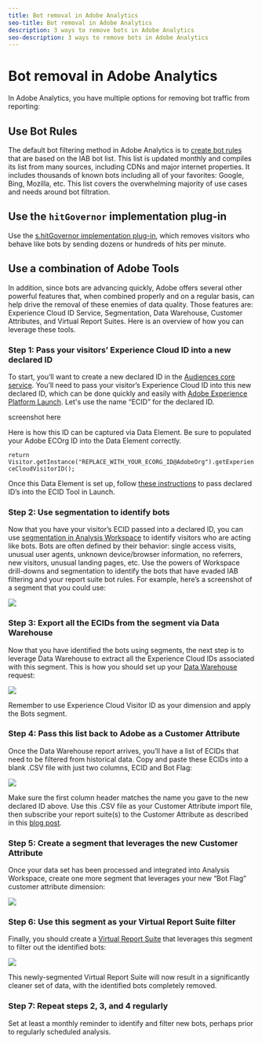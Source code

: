 ```yaml
---
title: Bot removal in Adobe Analytics
seo-title: Bot removal in Adobe Analytics
description: 3 ways to remove bots in Adobe Analytics
seo-description: 3 ways to remove bots in Adobe Analytics
---
```


# Bot removal in Adobe Analytics

In Adobe Analytics, you have multiple options for removing bot traffic from reporting:

## Use Bot Rules

The default bot filtering method in Adobe Analytics is to [create bot rules](/help/admin/admin/bot-removal/bot-rules.md) that are based on the IAB bot list. This list is updated monthly and compiles its list from many sources, including CDNs and major internet properties. It includes thousands of known bots including all of your favorites: Google, Bing, Mozilla, etc. This list covers the overwhelming majority of use cases and needs around bot filtration.

## Use the `hitGovernor` implementation plug-in

Use the [s.hitGovernor implementation plug-in](https://docs.adobe.com/content/help/en/analytics/implementation/javascript-implementation/plugins/hitgovernor.html), which removes visitors who behave like bots by sending dozens or hundreds of hits per minute.

## Use a combination of Adobe Tools

In addition, since bots are advancing quickly, Adobe offers several other powerful features that, when combined properly and on a regular basis, can help drive the removal of these enemies of data quality. Those features are: Experience Cloud ID Service, Segmentation, Data Warehouse, Customer Attributes, and Virtual Report Suites. Here is an overview of how you can leverage these tools.

### Step 1: Pass your visitors’ Experience Cloud ID into a new declared ID

To start, you’ll want to create a new declared ID in the [Audiences core service](https://docs.adobe.com/content/help/en/core-services/interface/audiences/audience-library.html). You’ll need to pass your visitor’s Experience Cloud ID into this new declared ID, which can be done quickly and easily with [Adobe Experience Platform Launch](https://docs.adobe.com/content/help/en/launch/using/implement/solutions/idservice-save.html). Let's use the name “ECID” for the declared ID.

screenshot here

Here is how this ID can be captured via Data Element. Be sure to populated your Adobe ECOrg ID into the Data Element correctly.

```return Visitor.getInstance("REPLACE_WITH_YOUR_ECORG_ID@AdobeOrg").getExperienceCloudVisitorID();```

Once this Data Element is set up, follow [these instructions](https://docs.adobe.com/content/help/en/launch/using/implement/solutions/idservice-save.html) to pass declared ID’s into the ECID Tool in Launch.

### Step 2: Use segmentation to identify bots

Now that you have your visitor’s ECID passed into a declared ID, you can use [segmentation in Analysis Workspace](https://docs.adobe.com/content/help/en/analytics/analyze/analysis-workspace/components/t-freeform-project-segment.html) to identify visitors who are acting like bots. Bots are often defined by their behavior: single access visits, unusual user agents, unknown device/browser information, no referrers, new visitors, unusual landing pages, etc. Use the powers of Workspace drill-downs and segmentation to identify the bots that have evaded IAB filtering and your report suite bot rules. For example, here’s a screenshot of a segment that you could use:

![](assets/bot-filter-seg1.png)

### Step 3: Export all the ECIDs from the segment via Data Warehouse

Now that you have identified the bots using segments, the next step is to leverage Data Warehouse to extract all the Experience Cloud IDs associated with this segment. This is how you should set up your [Data Warehouse](https://docs.adobe.com/content/help/en/analytics/export/data-warehouse/data-warehouse.html) request:

![](assets/bot-dwh-3.png)

Remember to use Experience Cloud Visitor ID as your dimension and apply the Bots segment.

### Step 4: Pass this list back to Adobe as a Customer Attribute

Once the Data Warehouse report arrives, you’ll have a list of ECIDs that need to be filtered from historical data. Copy and paste these ECIDs into a blank .CSV file with just two columns, ECID and Bot Flag:

![](assets/bot-csv-4.png)

Make sure the first column header matches the name you gave to the new declared ID above. Use this .CSV file as your Customer Attribute import file, then subscribe your report suite(s) to the Customer Attribute as described in this [blog post](https://theblog.adobe.com/link-digital-behavior-customers).

### Step 5: Create a segment that leverages the new Customer Attribute

Once your data set has been processed and integrated into Analysis Workspace, create one more segment that leverages your new “Bot Flag” customer attribute dimension:

![](assets/bot-filter-seg2.png)

### Step 6: Use this segment as your Virtual Report Suite filter

Finally, you should create a [Virtual Report Suite](/help/components/vrs/vrs-about.md) that leverages this segment to filter out the identified bots:

![](assets/bot-vrs.png)

This newly-segmented Virtual Report Suite will now result in a significantly cleaner set of data, with the identified bots completely removed.

### Step 7: Repeat steps 2, 3, and 4 regularly

Set at least a monthly reminder to identify and filter new bots, perhaps prior to regularly scheduled analysis.

